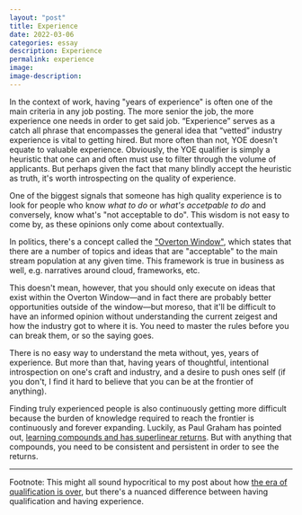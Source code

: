 ```yaml
---
layout: "post"
title: Experience
date: 2022-03-06
categories: essay
description: Experience
permalink: experience
image:
image-description:
---
```


In the context of work, having "years of experience" is often one of the main criteria in any job posting. The more senior the job, the more experience one needs in order to get said job. “Experience” serves as a catch all phrase that encompasses the general idea that “vetted” industry experience is vital to getting hired. But more often than not, YOE doesn't equate to valuable experience. Obviously, the YOE qualifier is simply a heuristic that one can and often must use to filter through the volume of applicants. But perhaps given the fact that many blindly accept the heuristic as truth, it's worth introspecting on the quality of experience.

One of the biggest signals that someone has high quality experience is to look for people who know *what to do* or *what's accetpable to do* and conversely, know what's "not acceptable to do". This wisdom is not easy to come by, as these opinions only come about contextually.

In politics, there's a concept called the ["Overton Window"](https://www.mackinac.org/OvertonWindow), which states that there are a number of topics and ideas that are "acceptable" to the main stream population at any given time. This framework is true in business as well, e.g. narratives around cloud, frameworks, etc. 

This doesn't mean, however, that you should only execute on ideas that exist within the Overton Window—and in fact there are probably better opportunities outside of the window—but moreso, that it'll be difficult to have an informed opinion without understanding the current zeigest and how the industry got to where it is. You need to master the rules before you can break them, or so the saying goes.

There is no easy way to understand the meta without, yes, years of experience. But more than that, having years of thoughtful, intentional introspection on one's craft and industry, and a desire to push ones self (if you don't, I find it hard to believe that you can be at the frontier of anything).

Finding truly experienced people is also continuously getting more difficult because the burden of knowledge required to reach the frontier is continuously and forever expanding. Luckily, as Paul Graham has pointed out, [learning compounds and has superlinear returns](http://paulgraham.com/superlinear.html). But with anything that compounds, you need to be consistent and persistent in order to see the returns.

---
Footnote: This might all sound hypocritical to my post about how [the era of qualification is over](/_posts/essay/2023-01-29-era-of-qualification-is-over.markdown), but there's a nuanced difference between having qualification and having experience.